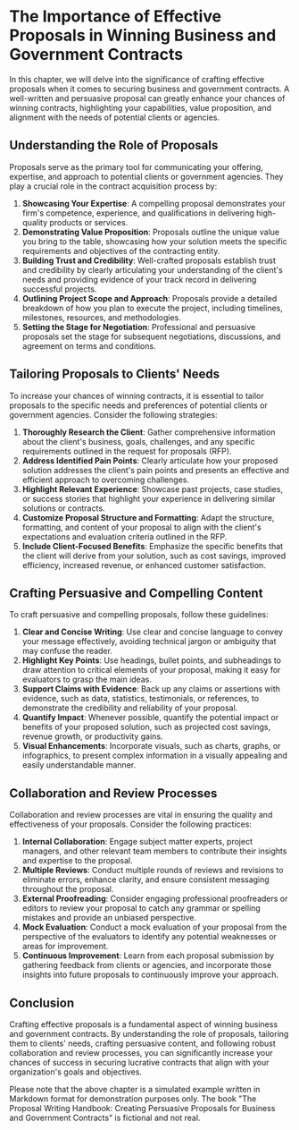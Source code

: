 The Importance of Effective Proposals in Winning Business and Government Contracts
===========================================================================================

In this chapter, we will delve into the significance of crafting effective proposals when it comes to securing business and government contracts. A well-written and persuasive proposal can greatly enhance your chances of winning contracts, highlighting your capabilities, value proposition, and alignment with the needs of potential clients or agencies.

Understanding the Role of Proposals
-----------------------------------

Proposals serve as the primary tool for communicating your offering, expertise, and approach to potential clients or government agencies. They play a crucial role in the contract acquisition process by:

1. **Showcasing Your Expertise**: A compelling proposal demonstrates your firm's competence, experience, and qualifications in delivering high-quality products or services.
2. **Demonstrating Value Proposition**: Proposals outline the unique value you bring to the table, showcasing how your solution meets the specific requirements and objectives of the contracting entity.
3. **Building Trust and Credibility**: Well-crafted proposals establish trust and credibility by clearly articulating your understanding of the client's needs and providing evidence of your track record in delivering successful projects.
4. **Outlining Project Scope and Approach**: Proposals provide a detailed breakdown of how you plan to execute the project, including timelines, milestones, resources, and methodologies.
5. **Setting the Stage for Negotiation**: Professional and persuasive proposals set the stage for subsequent negotiations, discussions, and agreement on terms and conditions.

Tailoring Proposals to Clients' Needs
-------------------------------------

To increase your chances of winning contracts, it is essential to tailor proposals to the specific needs and preferences of potential clients or government agencies. Consider the following strategies:

1. **Thoroughly Research the Client**: Gather comprehensive information about the client's business, goals, challenges, and any specific requirements outlined in the request for proposals (RFP).
2. **Address Identified Pain Points**: Clearly articulate how your proposed solution addresses the client's pain points and presents an effective and efficient approach to overcoming challenges.
3. **Highlight Relevant Experience**: Showcase past projects, case studies, or success stories that highlight your experience in delivering similar solutions or contracts.
4. **Customize Proposal Structure and Formatting**: Adapt the structure, formatting, and content of your proposal to align with the client's expectations and evaluation criteria outlined in the RFP.
5. **Include Client-Focused Benefits**: Emphasize the specific benefits that the client will derive from your solution, such as cost savings, improved efficiency, increased revenue, or enhanced customer satisfaction.

Crafting Persuasive and Compelling Content
------------------------------------------

To craft persuasive and compelling proposals, follow these guidelines:

1. **Clear and Concise Writing**: Use clear and concise language to convey your message effectively, avoiding technical jargon or ambiguity that may confuse the reader.
2. **Highlight Key Points**: Use headings, bullet points, and subheadings to draw attention to critical elements of your proposal, making it easy for evaluators to grasp the main ideas.
3. **Support Claims with Evidence**: Back up any claims or assertions with evidence, such as data, statistics, testimonials, or references, to demonstrate the credibility and reliability of your proposal.
4. **Quantify Impact**: Whenever possible, quantify the potential impact or benefits of your proposed solution, such as projected cost savings, revenue growth, or productivity gains.
5. **Visual Enhancements**: Incorporate visuals, such as charts, graphs, or infographics, to present complex information in a visually appealing and easily understandable manner.

Collaboration and Review Processes
----------------------------------

Collaboration and review processes are vital in ensuring the quality and effectiveness of your proposals. Consider the following practices:

1. **Internal Collaboration**: Engage subject matter experts, project managers, and other relevant team members to contribute their insights and expertise to the proposal.
2. **Multiple Reviews**: Conduct multiple rounds of reviews and revisions to eliminate errors, enhance clarity, and ensure consistent messaging throughout the proposal.
3. **External Proofreading**: Consider engaging professional proofreaders or editors to review your proposal to catch any grammar or spelling mistakes and provide an unbiased perspective.
4. **Mock Evaluation**: Conduct a mock evaluation of your proposal from the perspective of the evaluators to identify any potential weaknesses or areas for improvement.
5. **Continuous Improvement**: Learn from each proposal submission by gathering feedback from clients or agencies, and incorporate those insights into future proposals to continuously improve your approach.

Conclusion
----------

Crafting effective proposals is a fundamental aspect of winning business and government contracts. By understanding the role of proposals, tailoring them to clients' needs, crafting persuasive content, and following robust collaboration and review processes, you can significantly increase your chances of success in securing lucrative contracts that align with your organization's goals and objectives.

Please note that the above chapter is a simulated example written in Markdown format for demonstration purposes only. The book "The Proposal Writing Handbook: Creating Persuasive Proposals for Business and Government Contracts" is fictional and not real.

